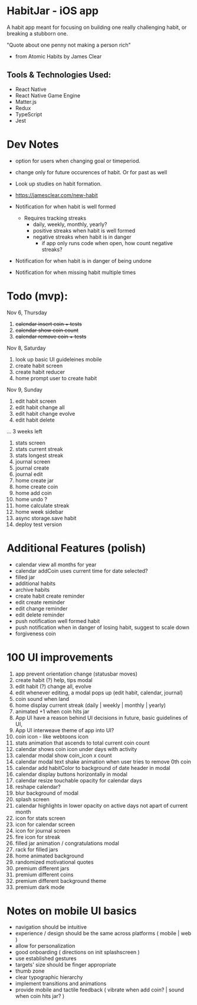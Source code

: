 # HabitJar - iOS app

A habit app meant for focusing on building one really challenging habit, or breaking a stubborn one.

"Quote about one penny not making a person rich"

- from Atomic Habits by James Clear

## Tools & Technologies Used:

- React Native
- React Native Game Engine
- Matter.js
- Redux
- TypeScript
- Jest

# Dev Notes

- option for users when changing goal or timeperiod.
- change only for future occurences of habit. Or for past as well

- Look up studies on habit formation.
- https://jamesclear.com/new-habit
- Notification for when habit is well formed
  - Requires tracking streaks
    - daily, weekly, monthly, yearly?
    - positive streaks when habit is well formed
    - negative streaks when habit is in danger
      - if app only runs code when open, how count negative streaks?
- Notification for when habit is in danger of being undone
- Notification for when missing habit multiple times

# Todo (mvp):

Nov 6, Thursday

1. ~~calendar insert coin + tests~~
1. ~~calendar show coin count~~
1. ~~calendar remove coin + tests~~

Nov 8, Saturday

1. look up basic UI guideleines mobile
1. create habit screen
1. create habit reducer
1. home prompt user to create habit

Nov 9, Sunday

1. edit habit screen
1. edit habit change all
1. edit habit change evolve
1. edit habit delete

... 3 weeks left

1. stats screen
1. stats current streak
1. stats longest streak
1. journal screen
1. journal create
1. journal edit
1. home create jar
1. home create coin
1. home add coin
1. home undo ?
1. home calculate streak
1. home week sidebar
1. async storage.save habit
1. deploy test version

# Additional Features (polish)

- calendar view all months for year
- calendar addCoin uses current time for date selected?
- filled jar
- additional habits
- archive habits
- create habit create reminder
- edit create reminder
- edit change reminder
- edit delete reminder
- push notification well formed habit
- push notification when in danger of losing habit, suggest to scale down
- forgiveness coin

# 100 UI improvements

1. app prevent orientation change (statusbar moves)
1. create habit (?) help, tips modal
1. edit habit (?) change all, evolve
1. edit whenever editing, a modal pops up (edit habit, calendar, journal)
1. coin sound when land
1. home display current streak (daily | weekly | monthly | yearly)
1. animated +1 when coin hits jar
1. App UI have a reason behind UI decisions in future, basic guidelines of UI,
1. App UI interweave theme of app into UI?
1. coin icon - like webtoons icon
1. stats animation that ascends to total current coin count
1. calendar shows coin icon under days with activity
1. calendar modal show coin_icon x count
1. calendar modal text shake animation when user tries to remove 0th coin
1. calendar add habitColor to background of date header in modal
1. calendar display buttons horizontally in modal
1. calendar resize touchable opacity for calendar days
1. reshape calendar?
1. blur background of modal
1. splash screen
1. calendar highlights in lower opacity on active days not apart of current month
1. icon for stats screen
1. icon for calendar screen
1. icon for journal screen
1. fire icon for streak
1. filled jar animation / congratulations modal
1. rack for filled jars
1. home animated background
1. randomized motivational quotes
1. premium different jars
1. premium different coins
1. premium different background theme
1. premium dark mode

# Notes on mobile UI basics

- navigation should be intuitive
- experience / design should be the same across platforms ( mobile | web )
- allow for personalization
- good onboarding ( directions on init splashscreen )
- use established gestures
- targets' size should be finger appropriate
- thumb zone
- clear typographic hierarchy
- implement transitions and animations
- provide mobile and tactile feedback ( vibrate when add coin? | sound when coin hits jar? )
